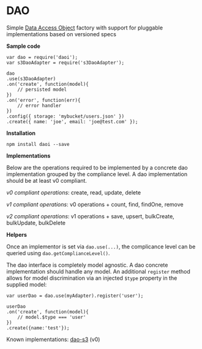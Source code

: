 # DAO

Simple [Data Access Object](https://en.wikipedia.org/wiki/Data_access_object) factory with support for pluggable implementations based on versioned specs


**Sample code**

```
var dao = require('daoi');
var s3DaoAdapter = require('s3DaoAdapter');

dao
.use(s3DaoAdapter)
.on('create', function(model){
	// persisted model
})
.on('error', function(err){
	// error handler
})
.config({ storage: 'mybucket/users.json' })
.create({ name: 'joe', email: 'joe@test.com' });

```

**Installation**

```
npm install daoi --save
```

**Implementations**

Below are the operations required to be implemented by a concrete dao implementation grouped by the compliance level. A dao implementation should be at least v0 compliant. 

*v0 compliant operations*: create, read, update, delete

*v1 compliant operations*: v0 operations + count, find, findOne, remove

*v2 compliant operations*: v1 operations + save, upsert, bulkCreate, bulkUpdate, bulkDelete


**Helpers**

Once an implementor is set via `dao.use(...)`, the complicance level can be queried using `dao.getComplianceLevel()`. 

The dao interface is completely model agnostic. A dao concrete implementation should handle any model. An additional `register` method allows for model discrimination via an injected `$type` property in the supplied model:

```
var userDao = dao.use(myAdapter).register('user');

userDao
.on('create', function(model){
	// model.$type === 'user' 
})
.create({name:'test'});
```

Known implementations: [dao-s3](https://github.com/clonq/dao-s3) (v0)



